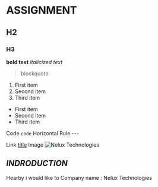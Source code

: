 # ASSIGNMENT

## H2
### H3

**bold text**
*italicized text*

> blockquote

1. First item
2. Second item
3. Third item

- First item
- Second item
- Third item

Code	`code`
Horizontal Rule	---

Link	[title](https://www.example.com)
Image	![Nelux Technologies](https://pngimg.com/uploads/apple/apple_PNG12489.png)
	

## *INDRODUCTION*
Hearby i would like to 
Company name : Nelux Technologies


